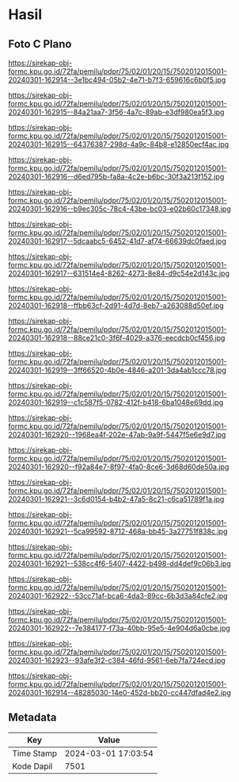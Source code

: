 # Hasil

## Foto C Plano

https://sirekap-obj-formc.kpu.go.id/72fa/pemilu/pdpr/75/02/01/20/15/7502012015001-20240301-162914--3e1bc494-05b2-4e71-b7f3-659616c6b0f5.jpg

https://sirekap-obj-formc.kpu.go.id/72fa/pemilu/pdpr/75/02/01/20/15/7502012015001-20240301-162915--84a21aa7-3f56-4a7c-89ab-e3df980ea5f3.jpg

https://sirekap-obj-formc.kpu.go.id/72fa/pemilu/pdpr/75/02/01/20/15/7502012015001-20240301-162915--64376387-298d-4a9c-84b8-e12850ecf4ac.jpg

https://sirekap-obj-formc.kpu.go.id/72fa/pemilu/pdpr/75/02/01/20/15/7502012015001-20240301-162916--d6ed795b-fa8a-4c2e-b6bc-30f3a213f152.jpg

https://sirekap-obj-formc.kpu.go.id/72fa/pemilu/pdpr/75/02/01/20/15/7502012015001-20240301-162916--b9ec305c-78c4-43be-bc03-e02b60c17348.jpg

https://sirekap-obj-formc.kpu.go.id/72fa/pemilu/pdpr/75/02/01/20/15/7502012015001-20240301-162917--5dcaabc5-6452-41d7-af74-66639dc0faed.jpg

https://sirekap-obj-formc.kpu.go.id/72fa/pemilu/pdpr/75/02/01/20/15/7502012015001-20240301-162917--631514e4-8262-4273-8e84-d9c54e2d143c.jpg

https://sirekap-obj-formc.kpu.go.id/72fa/pemilu/pdpr/75/02/01/20/15/7502012015001-20240301-162918--ffbb63cf-2d91-4d7d-8eb7-a263088d50ef.jpg

https://sirekap-obj-formc.kpu.go.id/72fa/pemilu/pdpr/75/02/01/20/15/7502012015001-20240301-162918--88ce21c0-3f6f-4029-a376-eecdcb0cf456.jpg

https://sirekap-obj-formc.kpu.go.id/72fa/pemilu/pdpr/75/02/01/20/15/7502012015001-20240301-162919--3ff66520-4b0e-4846-a201-3da4ab1ccc78.jpg

https://sirekap-obj-formc.kpu.go.id/72fa/pemilu/pdpr/75/02/01/20/15/7502012015001-20240301-162919--c1c587f5-0782-412f-b418-6ba1048e69dd.jpg

https://sirekap-obj-formc.kpu.go.id/72fa/pemilu/pdpr/75/02/01/20/15/7502012015001-20240301-162920--1968ea4f-202e-47ab-9a9f-5447f5e6e9d7.jpg

https://sirekap-obj-formc.kpu.go.id/72fa/pemilu/pdpr/75/02/01/20/15/7502012015001-20240301-162920--f92a84e7-8f97-4fa0-8ce6-3d68d60de50a.jpg

https://sirekap-obj-formc.kpu.go.id/72fa/pemilu/pdpr/75/02/01/20/15/7502012015001-20240301-162921--3c6d0154-b4b2-47a5-8c21-c6ca51789f1a.jpg

https://sirekap-obj-formc.kpu.go.id/72fa/pemilu/pdpr/75/02/01/20/15/7502012015001-20240301-162921--5ca99592-8712-468a-bb45-3a27751f838c.jpg

https://sirekap-obj-formc.kpu.go.id/72fa/pemilu/pdpr/75/02/01/20/15/7502012015001-20240301-162921--538cc4f6-5407-4422-b498-dd4def9c06b3.jpg

https://sirekap-obj-formc.kpu.go.id/72fa/pemilu/pdpr/75/02/01/20/15/7502012015001-20240301-162922--53cc71af-bca6-4da3-89cc-6b3d3a84cfe2.jpg

https://sirekap-obj-formc.kpu.go.id/72fa/pemilu/pdpr/75/02/01/20/15/7502012015001-20240301-162922--7e384177-f73a-40bb-95e5-4e904d6a0cbe.jpg

https://sirekap-obj-formc.kpu.go.id/72fa/pemilu/pdpr/75/02/01/20/15/7502012015001-20240301-162923--93afe3f2-c384-46fd-9561-6eb7fa724ecd.jpg

https://sirekap-obj-formc.kpu.go.id/72fa/pemilu/pdpr/75/02/01/20/15/7502012015001-20240301-162914--48285030-14e0-452d-bb20-cc447dfad4e2.jpg


## Metadata

| Key        | Value               |
| ---------- | ------------------- |
| Time Stamp | 2024-03-01 17:03:54 |
| Kode Dapil | 7501                |




